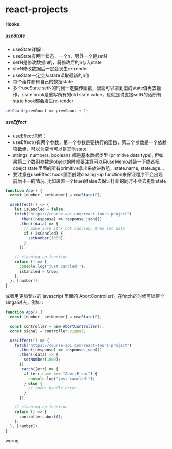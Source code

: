 # react-projects

#### Hooks

##### useState

   * useState详解：
   * useState有两个状态，一个n，另外一个是setN
   * setN是修改数据n的，将修改后的n存入state
   * steN修改数据后一定会发生re-render
   * useState一定会从state读取最新的n值
   * 每个组件都有自己的数据state
   * 多个useState setN的时候一定要传函数，里面可以拿到旧的state值再去操作，state hook是重写所有的old state value，也就是说直接setN的话所有state hook都会发生re-render

```jsx
setCount(prevCount => prevCount + 1)
```

##### useEffect

* useEffect详解：
* useEffect()有两个参数，第一个参数是要执行的函数，第二个参数是一个依赖项数组，可以为空也可以是其他state
* strings, numbers, booleans 都是基本数据类型 (primitive data type), 但如果第二个数组参数是object的时候要注意可以用useMemo封装一下或者把obejct state里面的所有primitive拿出来放进数组，state.name, state.age...
* 要注意在useEffect hook里面创建cleaing-up function来保证程序不会出现前后不一的情况, 比如设置一个true跟false去保证打断的同时不会去更新state

```jsx
function App() {
  const [number, setNumber] = useState(0);

  useEffect(() => {
    let isCancled = false;
    fetch("https://course-api.com/react-tours-project")
      .then((response) => response.json())
      .then((data) => {
        // make sure it's not cancled, then set data
        if (!isCancled) {
          setNumber(1000);
        }
      });

    // cleaning-up function
    return () => {
      console.log("just cancled!");
      isCancled = true;
    };
  }, [number]);
}
```

或者用更加专业的 javascript 里面的 AbortController(), 在fetch的时候可以带个singal过去，例如：

```jsx
function App() {
  const [number, setNumber] = useState(0);

  const controller = new AbortController();
  const signal = controller.signal;

  useEffect(() => {
    fetch("https://course-api.com/react-tours-project")
      .then((response) => response.json())
      .then((data) => {
        setNumber(1000);
      })
      .catch((err) => {
        if (err.name === "AbortError") {
          console.log("just cancled!");
        } else {
          // todo: handle error
        }
      });

    // cleaning-up function
    return () => {
      controller.abort();
    };
  }, [number]);
}
```
worng